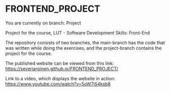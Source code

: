 ﻿# FRONTEND_PROJECT

You are currently on branch: Project

Project for the course, LUT - Software Development Skills: Front-End

The repository consists of two branches, the main-branch has the code that was written while doing the
exercises, and the project-branch contains the project for the course.

The published website can be viewed from this link: https://severiarpinen.github.io/FRONTEND_PROJECT/

Link to a video, which displays the website in action: https://www.youtube.com/watch?v=5oW7iS4ksb8
